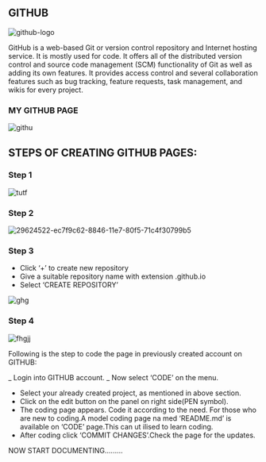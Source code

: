 
## GITHUB

![github-logo](https://user-images.githubusercontent.com/32714429/31859336-2bf15f4c-b6bf-11e7-8e6b-2d78c1277b2e.png)


GitHub is a web-based Git or version control repository and Internet hosting service. It is mostly used for code. It offers all of the distributed version control and source code management (SCM) functionality of Git as well as adding its own features. It provides access control and several collaboration features such as bug tracking, feature requests, task management, and wikis for every project.

### MY GITHUB PAGE
![githu](https://user-images.githubusercontent.com/32714429/31831989-301d4540-b57a-11e7-9e0c-7e3c863a6b16.png)


## STEPS OF CREATING GITHUB PAGES:
### Step 1
![tutf](https://user-images.githubusercontent.com/32714429/31848564-2b8f1952-b5ea-11e7-9574-1c5c49350754.png)



### Step 2

![29624522-ec7f9c62-8846-11e7-80f5-71c4f30799b5](https://user-images.githubusercontent.com/32714429/31832281-49b2a116-b57b-11e7-9f4c-d837a96eb829.png)


### Step 3
- Click ‘+’ to create new repository
- Give a suitable repository name with extension .github.io
- Select ‘CREATE REPOSITORY’

![ghg](https://user-images.githubusercontent.com/32714429/31832443-e18c5734-b57b-11e7-942f-eda74dc5cdeb.png)



### Step 4

![fhgjj](https://user-images.githubusercontent.com/32714429/31832539-3aec3a92-b57c-11e7-8cab-4fc9b7ea48ce.png)


Following is the step to code the page in previously created account on GITHUB:

_ Login into GITHUB account.
_ Now select ‘CODE’ on the menu.
- Select your already created project, as mentioned in above section.
- Click on the edit button on the panel on right side(PEN symbol).
- The coding page appears. Code it according to the need. For those who are new to coding.A model coding page na med ‘README.md’ is         available on ‘CODE’ page.This can ut ilised to learn coding.
- After coding click ‘COMMIT CHANGES’.Check the page for the updates.


NOW START DOCUMENTING.........
